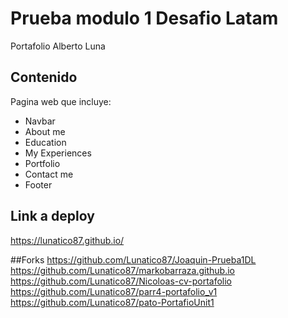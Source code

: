 # Prueba modulo 1 Desafio Latam
Portafolio Alberto Luna
## Contenido
Pagina web que incluye:
- Navbar
- About me
- Education
- My Experiences
- Portfolio
- Contact me
- Footer
## Link a deploy
https://lunatico87.github.io/

##Forks
https://github.com/Lunatico87/Joaquin-Prueba1DL
https://github.com/Lunatico87/markobarraza.github.io
https://github.com/Lunatico87/Nicoloas-cv-portafolio
https://github.com/Lunatico87/parr4-portafolio_v1
https://github.com/Lunatico87/pato-PortafioUnit1

